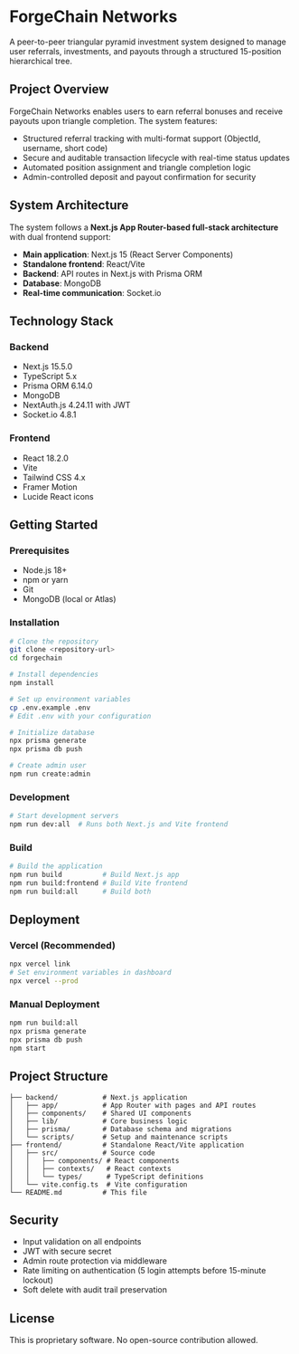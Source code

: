 # ForgeChain Networks

A peer-to-peer triangular pyramid investment system designed to manage user referrals, investments, and payouts through a structured 15-position hierarchical tree.

## Project Overview

ForgeChain Networks enables users to earn referral bonuses and receive payouts upon triangle completion. The system features:

- Structured referral tracking with multi-format support (ObjectId, username, short code)
- Secure and auditable transaction lifecycle with real-time status updates
- Automated position assignment and triangle completion logic
- Admin-controlled deposit and payout confirmation for security

## System Architecture

The system follows a **Next.js App Router-based full-stack architecture** with dual frontend support:

- **Main application**: Next.js 15 (React Server Components)
- **Standalone frontend**: React/Vite
- **Backend**: API routes in Next.js with Prisma ORM
- **Database**: MongoDB
- **Real-time communication**: Socket.io

## Technology Stack

### Backend
- Next.js 15.5.0
- TypeScript 5.x
- Prisma ORM 6.14.0
- MongoDB
- NextAuth.js 4.24.11 with JWT
- Socket.io 4.8.1

### Frontend
- React 18.2.0
- Vite
- Tailwind CSS 4.x
- Framer Motion
- Lucide React icons

## Getting Started

### Prerequisites
- Node.js 18+
- npm or yarn
- Git
- MongoDB (local or Atlas)

### Installation

```bash
# Clone the repository
git clone <repository-url>
cd forgechain

# Install dependencies
npm install

# Set up environment variables
cp .env.example .env
# Edit .env with your configuration

# Initialize database
npx prisma generate
npx prisma db push

# Create admin user
npm run create:admin
```

### Development

```bash
# Start development servers
npm run dev:all  # Runs both Next.js and Vite frontend
```

### Build

```bash
# Build the application
npm run build          # Build Next.js app
npm run build:frontend # Build Vite frontend
npm run build:all      # Build both
```

## Deployment

### Vercel (Recommended)

```bash
npx vercel link
# Set environment variables in dashboard
npx vercel --prod
```

### Manual Deployment

```bash
npm run build:all
npx prisma generate
npx prisma db push
npm start
```

## Project Structure

```
├── backend/           # Next.js application
│   ├── app/           # App Router with pages and API routes
│   ├── components/    # Shared UI components
│   ├── lib/           # Core business logic
│   ├── prisma/        # Database schema and migrations
│   └── scripts/       # Setup and maintenance scripts
├── frontend/          # Standalone React/Vite application
│   ├── src/           # Source code
│   │   ├── components/ # React components
│   │   ├── contexts/   # React contexts
│   │   └── types/      # TypeScript definitions
│   └── vite.config.ts  # Vite configuration
└── README.md          # This file
```

## Security

- Input validation on all endpoints
- JWT with secure secret
- Admin route protection via middleware
- Rate limiting on authentication (5 login attempts before 15-minute lockout)
- Soft delete with audit trail preservation

## License

This is proprietary software. No open-source contribution allowed.